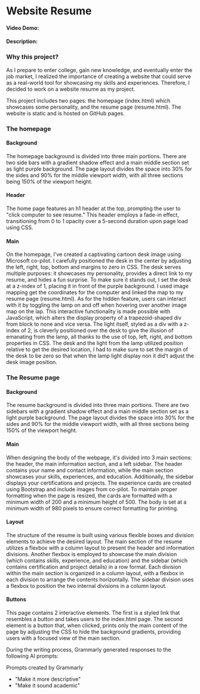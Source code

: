 # Website Resume
#### Video Demo:  <URL HERE>
#### Description:

### Why this project? 

As I prepare to enter college, gain new knowledge, and eventually enter the job market, I realized the importance of creating a website that could serve as a real-world tool for showcasing my skills and experiences. Therefore, I decided to work on a website resume as my project. 

This project includes two pages: the homepage (index.html) which showcases some personality, and the resume page (resume.html). The website is static and is hosted on GitHub pages.


### The homepage

#### Background 

The homepage background is divided into three main portions. There are two side bars with a gradient shadow effect and a main middle section set as light purple background. The page layout divides the space into 30% for the sides and 90% for the middle viewport width, with all three sections being 150% of the viewport height.

#### Header

The home page features an h1 header at the top, prompting the user to "click computer to see resume." This header employs a fade-in effect, transitioning from 0 to 1 opacity over a 5-second duration upon page load using CSS.

#### Main

On the homepage, I've created a captivating cartoon desk image using Microsoft co-pilot. I carefully positioned the desk in the center by adjusting the left, right, top, bottom and margins to zero in CSS. The desk serves multiple purposes: it showcases my personality, provides a direct link to my resume, and hides a fun surprise. To make sure it stands out, I set the desk at a z-index of 1, placing it in front of the purple background. I used image mapping get the coordinates for the computer and linked the map to my resume page (resume.html). As for the hidden feature, users can interact with it by toggling the lamp on and off when hovering over another image map on the lap. This interactive functionality is made possible with JavaScript, which alters the display property of a trapezoid-shaped div from block to none and vice versa. The light itself, styled as a div with a z-index of 2, is cleverly positioned over the desk to give the illusion of emanating from the lamp, all thanks to the use of top, left, right, and bottom properties in CSS. The desk and the light from the lamp utilized position relative to get the desired location, I had to make sure to set the margin of the desk to be zero so that when the lamp light display non it did’t adjust the desk image position.




### The Resume page

#### Background

The resume background is divided into three main portions. There are two sidebars with a gradient shadow effect and a main middle section set as a light purple background. The page layout divides the space into 30% for the sides and 90% for the middle viewport width, with all three sections being 150% of the viewport height.

#### Main

When designing the body of the webpage, it's divided into 3 main sections: the header, the main information section, and a left sidebar. The header contains your name and contact information, while the main section showcases your skills, experiences, and education. Additionally, the sidebar displays your certifications and projects. The experience cards are created using Bootstrap and include images from co-pilot. To maintain proper formatting when the page is resized, the cards are formatted with a minimum width of 200 and a minimum height of 500. The body is set at a minimum width of 980 pixels to ensure correct formatting for printing.

#### Layout

The structure of the resume is built using various flexible boxes and division elements to achieve the desired layout. The main section of the resume utilizes a flexbox with a column layout to present the header and information divisions. Another flexbox is employed to showcase the main division (which contains skills, experience, and education) and the sidebar (which contains certification and project details) in a row format. Each division within the main section is organized in a column layout, with a flexbox in each division to arrange the contents horizontally. The sidebar division uses a flexbox to position the two internal divisions in a column layout.

#### Buttons

This page contains 2 interactive elements. The first is a styled link that resembles a button and takes users to the index.html page. The second element is a button that, when clicked, prints only the main content of the page by adjusting the CSS to hide the background gradients, providing users with a focused view of the main section.



During the writing process, Grammarly generated responses to the following AI prompts:

Prompts created by Grammarly
- "Make it more descriptive"
- "Make it sound academic"
